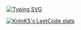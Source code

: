 
[![Typing SVG](https://readme-typing-svg.demolab.com?font=Fira+Code&size=50&duration=2000&pause=1000&color=F7F7F7&background=000000&center=true&vCenter=true&random=false&width=1000&height=90&lines=Welcome+to+my+GitHub%2C+buddy.+)](https://git.io/typing-svg)



<!--<picture>
  <source
    media="(prefers-color-scheme: dark)"
    srcset="https://raw.githubusercontent.com/FacePunch1337/snk/output/github-contribution-grid-snake-dark.svg"
  />
  <source
    media="(prefers-color-scheme: light)"
    srcset="https://raw.githubusercontent.com/FacePunch1337/snk/output/github-contribution-grid-snake.svg"
  />
  <img
    alt="github contribution grid snake animation"
    src="https://raw.githubusercontent.com/FacePunch1337/snk/output/github-contribution-grid-snake.svg"
  />
</picture>-->

[![KnlnKS's LeetCode stats](https://leetcode-stats-six.vercel.app/api?username=FacePunch1337&theme=dark)](https://github.com/FacePunch1337/leetcode-stats)
